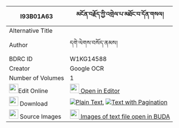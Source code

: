 |I93B01A63|མངོན་བརྗོད་ཀྱི་འགྲེལ་པ་མཐོང་བ་དོན་གསལ། 
| --- | --- 
|Alternative Title |
|Author| དགེ་ལེགས་བསོད་ནམས།
|BDRC ID | W1KG14588
|Creator | Google OCR
|Number of Volumes| 1
|<img width="25" src="https://img.icons8.com/color/25/000000/edit-property.png">Edit Online| [<img width="25" src="https://avatars.githubusercontent.com/u/45091458?s=200&v=4"> Open in Editor](http://editor.openpecha.org/I93B01A63)
|<img width="25" src="https://img.icons8.com/fluent/48/000000/download-2.png"/>  Download | [![](https://img.icons8.com/color/20/000000/txt.png)Plain Text](https://github.com/Openpecha/I93B01A63/releases/download/v1/ngonjo_kyi_drelpa_tongwa_don_s_plain_I93B01A63.zip), [![](https://img.icons8.com/color/20/000000/txt.png)Text with Pagination](https://github.com/Openpecha/I93B01A63/releases/download/v1/ngonjo_kyi_drelpa_tongwa_don_s_pages_I93B01A63.zip)
|<img width="25" src="https://img.icons8.com/plasticine/100/000000/pictures-folder.png"/>  Source Images | [<img width="25" src="https://library.bdrc.io/icons/BUDA-small.svg"> Images of text file open in BUDA](https://library.bdrc.io/show/bdr:W1KG14588)